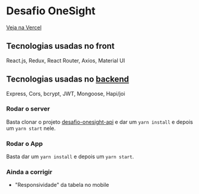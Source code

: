# Desafio OneSight

[Veja na Vercel](https://desafio-onesight.vercel.app/)

## Tecnologias usadas no front
React.js, Redux, React Router, Axios, Material UI

## Tecnologias usadas no [backend](https://github.com/pedropaulodf/desafio-onesight-api/)
Express, Cors, bcrypt, JWT, Mongoose, Hapi/joi

### Rodar o server

Basta clonar o projeto [desafio-onesight-api](https://github.com/pedropaulodf/desafio-onesight-api/) e dar um `yarn install` e depois um `yarn start` nele.

### Rodar o App

Basta dar um `yarn install` e depois um `yarn start`.


### Ainda a corrigir

* "Responsividade" da tabela no mobile
